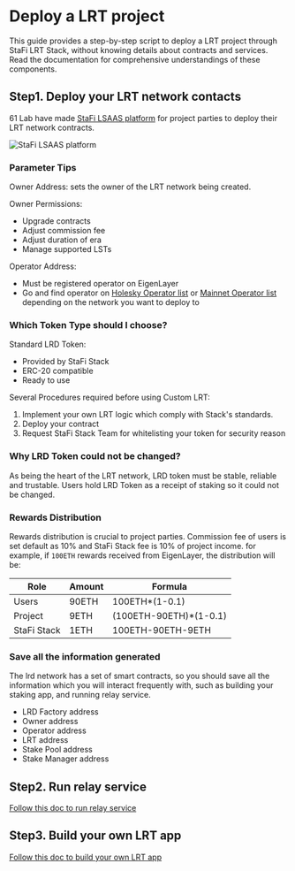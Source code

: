 # Deploy a LRT project

This guide provides a step-by-step script to deploy a LRT project through StaFi LRT Stack, without knowing details about contracts and services. Read the documentation for comprehensive understandings of these components.

## Step1. Deploy your LRT network contacts

61 Lab have made [StaFi LSAAS platform](https://stack-app.stafi.io/) for project parties to deploy their LRT network contracts.

![](/image/el_lrt/onboarding_homepage.png "StaFi LSAAS platform")

### Parameter Tips

Owner Address: sets the owner of the LRT network being created.

Owner Permissions:
- Upgrade contracts
- Adjust commission fee
- Adjust duration of era
- Manage supported LSTs

Operator Address:
- Must be registered operator on EigenLayer
- Go and find operator on [Holesky Operator list](https://holesky.eigenlayer.xyz/operator) or [Mainnet Operator list](https://app.eigenlayer.xyz/operator) depending on the network you want to deploy to

### Which Token Type should I choose?

Standard LRD Token:
- Provided by StaFi Stack
- ERC-20 compatible
- Ready to use

Several Procedures required before using Custom LRT:
1. Implement your own LRT logic which comply with Stack's standards.
2. Deploy your contract
3. Request StaFi Stack Team for whitelisting your token for security reason

### Why LRD Token could not be changed?
As being the heart of the LRT network, LRD token must be stable, reliable and trustable. Users hold LRD Token as a receipt of staking so it could not be changed.

### Rewards Distribution

Rewards distribution is crucial to project parties. Commission fee of users is set default as 10% and StaFi Stack fee is 10% of project income. for example, if `100ETH` rewards received from EigenLayer, the distribution will be:

| Role | Amount | Formula |
|---------------|--------|-------|
|  Users        |  90ETH | 100ETH*(1-0.1)  |
|  Project      |  9ETH  | (100ETH-90ETH)*(1-0.1)  |
|  StaFi Stack  |  1ETH  | 100ETH-90ETH-9ETH  |

### Save all the information generated

The lrd network has a set of smart contracts, so you should save all the information which you will interact frequently with, such as building your staking app, and running relay service.

- LRD Factory address
- Owner address
- Operator address
- LRT address
- Stake Pool address
- Stake Manager address

## Step2. Run relay service
[Follow this doc to run relay service](relay.html)

## Step3. Build your own LRT app
[Follow this doc to build your own LRT app](app.html)